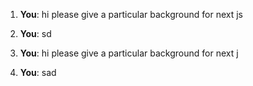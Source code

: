 1. **You**: hi please give a particular background for next js
2. **You**: sd
3. **You**: hi please give a particular background for next j


4. **You**: sad